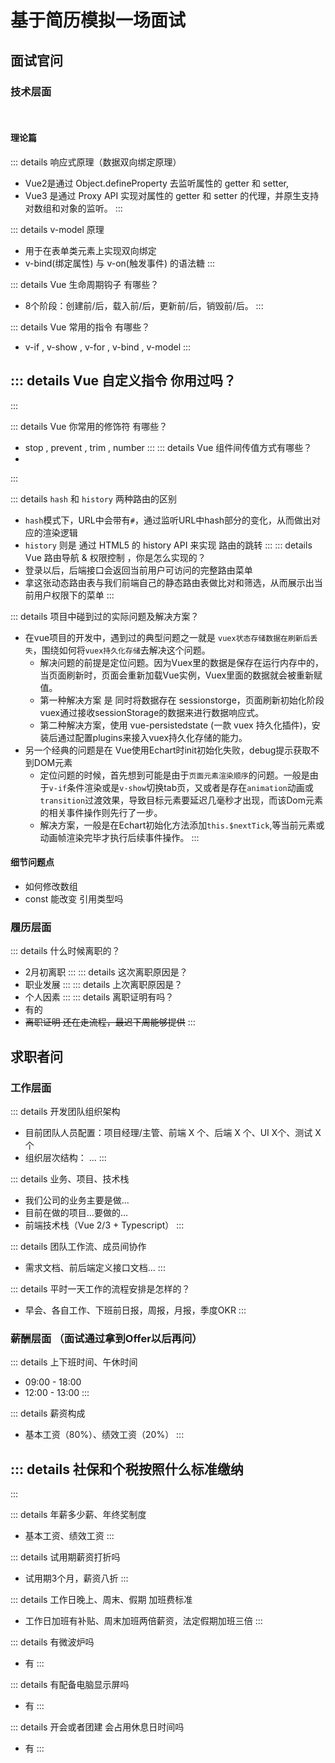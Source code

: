 # 基于简历模拟一场面试

## 面试官问

### 技术层面

<br>

#### 理论篇

::: details 响应式原理（数据双向绑定原理）
- Vue2是通过 Object.defineProperty 去监听属性的 getter 和 setter,
- Vue3 是通过 Proxy API 实现对属性的 getter 和 setter  的代理，并原生支持对数组和对象的监听。
::: 

::: details v-model 原理
- 用于在表单类元素上实现双向绑定
- v-bind(绑定属性) 与 v-on(触发事件) 的语法糖
::: 

::: details Vue 生命周期钩子 有哪些？
- 8个阶段：创建前/后，载入前/后，更新前/后，销毁前/后。
::: 

::: details Vue 常用的指令 有哪些？
- v-if , v-show , v-for , v-bind , v-model
::: 

::: details Vue 自定义指令 你用过吗？
- 
::: 

::: details Vue 你常用的修饰符 有哪些？
- stop , prevent , trim , number
::: 
::: details Vue 组件间传值方式有哪些？
- 
::: 

::: details `hash` 和 `history` 两种路由的区别
- `hash`模式下，URL中会带有`#`，通过监听URL中hash部分的变化，从而做出对应的渲染逻辑
- `history` 则是 通过 HTML5 的 history API 来实现 路由的跳转
::: 
::: details Vue 路由导航 & 权限控制 ，你是怎么实现的？
- 登录以后，后端接口会返回当前用户可访问的完整路由菜单
- 拿这张动态路由表与我们前端自己的静态路由表做比对和筛选，从而展示出当前用户权限下的菜单
::: 

::: details 项目中碰到过的实际问题及解决方案？
- 在vue项目的开发中，遇到过的典型问题之一就是 `vuex状态存储数据在刷新后丢失`，围绕如何将`vuex持久化存储`去解决这个问题。
  - 解决问题的前提是定位问题。因为Vuex里的数据是保存在运行内存中的，当页面刷新时，页面会重新加载Vue实例，Vuex里面的数据就会被重新赋值。
  - 第一种解决方案 是 同时将数据存在 sessionstorge，页面刷新初始化阶段vuex通过接收sessionStorage的数据来进行数据响应式。
  - 第二种解决方案，使用 vue-persistedstate (一款 vuex 持久化插件)，安装后通过配置plugins来接入vuex持久化存储的能力。
- 另一个经典的问题是在 Vue使用Echart时init初始化失败，debug提示获取不到DOM元素
  - 定位问题的时候，首先想到可能是由于`页面元素渲染顺序`的问题。一般是由于`v-if`条件渲染或是`v-show`切换tab页，又或者是存在`animation`动画或`transition`过渡效果，导致目标元素要延迟几毫秒才出现，而该Dom元素的相关事件操作则先行了一步。
  - 解决方案，一般是在Echart初始化方法添加`this.$nextTick`,等当前元素或动画帧渲染完毕才执行后续事件操作。
::: 

#### 细节问题点

- 如何修改数组
- const 能改变 引用类型吗

### 履历层面

::: details 什么时候离职的？
- 2月初离职
::: 
::: details 这次离职原因是？
- 职业发展
:::
::: details 上次离职原因是？
- 个人因素
:::
::: details 离职证明有吗？
- 有的
- ~~离职证明 还在走流程，最迟下周能够提供~~
:::


## 求职者问

### 工作层面

::: details 开发团队组织架构
- 目前团队人员配置：项目经理/主管、前端 X 个、后端 X 个、UI X个、测试 X 个
- 组织层次结构： ...
:::

::: details 业务、项目、技术栈
- 我们公司的业务主要是做...
- 目前在做的项目...要做的...
- 前端技术栈（Vue 2/3 + Typescript）
:::

::: details 团队工作流、成员间协作
- 需求文档、前后端定义接口文档...
:::

::: details 平时一天工作的流程安排是怎样的？
- 早会、各自工作、下班前日报，周报，月报，季度OKR
:::

### 薪酬层面 （面试通过拿到Offer以后再问）

::: details 上下班时间、午休时间
- 09:00 - 18:00
- 12:00 - 13:00
:::

::: details 薪资构成
- 基本工资（80%）、绩效工资（20%）
:::

::: details 社保和个税按照什么标准缴纳
- 
:::

::: details 年薪多少薪、年终奖制度
- 基本工资、绩效工资
:::

::: details 试用期薪资打折吗
- 试用期3个月，薪资八折
:::

::: details 工作日晚上、周末、假期 加班费标准 
- 工作日加班有补贴、周末加班两倍薪资，法定假期加班三倍
:::

::: details 有微波炉吗
- 有
:::

::: details 有配备电脑显示屏吗
- 有
:::

::: details 开会或者团建 会占用休息日时间吗
- 有
:::
